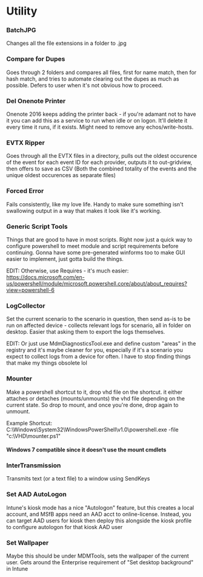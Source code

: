# Utility #

### BatchJPG ##
Changes all the file extensions in a folder to .jpg

### Compare for Dupes ##
Goes through 2 folders and compares all files, first for name match, then for hash match, and tries to automate clearing out the dupes as much as possible. Defers to user when it's not obvious how to proceed.

### Del Onenote Printer ##
Onenote 2016 keeps adding the printer back - if you're adamant not to have it you can add this as a service to run when idle or on logon. It'll delete it every time it runs, if it exists. Might need to remove any echos/write-hosts.

### EVTX Ripper ##
Goes through all the EVTX files in a directory, pulls out the oldest occurence of the event for each event ID for each provider, outputs it to out-gridview, then offers to save as CSV (Both the combined totality of the events and the unique oldest occurences as separate files)

### Forced Error ##
Fails consistently, like my love life. Handy to make sure something isn't swallowing output in a way that makes it look like it's working.

### Generic Script Tools ##
Things that are good to have in most scripts. Right now just a quick way to configure powershell to meet module and script requirements before continuing. Gonna have some pre-generated winforms too to make GUI easier to implement, just gotta build the things.

EDIT: Otherwise, use Requires - it's much easier: https://docs.microsoft.com/en-us/powershell/module/microsoft.powershell.core/about/about_requires?view=powershell-6

### LogCollector ##
Set the current scenario to the scenario in question, then send as-is to be run on affected device - collects relevant logs for scenario, all in folder on desktop. Easier that asking them to export the logs themselves.

EDIT: Or just use MdmDiagnosticsTool.exe and define custom "areas" in the registry and it's maybe cleaner for you, especially if it's a scenario you expect to collect logs from a device for often. I have to stop finding things that make my things obsolete lol

### Mounter ###
Make a powershell shortcut to it, drop vhd file on the shortcut. it either attaches or detaches (mounts/unmounts) the vhd file depending on the current state. So drop to mount, and once you're done, drop again to unmount.

Example Shortcut: C:\Windows\System32\WindowsPowerShell\v1.0\powershell.exe -file "c:\VHD\mounter.ps1"
#### Windows 7 compatible since it doesn't use the mount cmdlets ####

### InterTransmission ##
Transmits text (or a text file) to a window using SendKeys

### Set AAD AutoLogon ##    
Intune's kiosk mode has a nice "Autologon" feature, but this creates a local account, and MSfB apps need an AAD acct to online-license.
Instead, you can target AAD users for kiosk then deploy this alongside the kiosk profile to configure autologon for that kiosk AAD user


### Set Wallpaper ##
Maybe this should be under MDMTools, sets the wallpaper of the current user. Gets around the Enterprise requirement of "Set desktop background" in Intune
